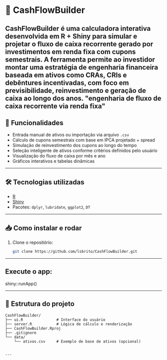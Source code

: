 # 📘 CashFlowBuilder

**CashFlowBuilder** é uma calculadora interativa desenvolvida em **R + Shiny** para simular e projetar o fluxo de caixa recorrente gerado por investimentos em renda fixa com cupons semestrais. A ferramenta permite ao investidor montar uma estratégia de engenharia financeira baseada em ativos como CRAs, CRIs e debêntures incentivadas, com foco em previsibilidade, reinvestimento e geração de caixa ao longo dos anos.
"engenharia de fluxo de caixa recorrente via renda fixa"
---

## 🚀 Funcionalidades

- Entrada manual de ativos ou importação via arquivo `.csv`
- Cálculo de cupons semestrais com base em IPCA projetado + spread
- Simulação de reinvestimento dos cupons ao longo do tempo
- Seleção inteligente de ativos conforme critérios definidos pelo usuário
- Visualização do fluxo de caixa por mês e ano
- Gráficos interativos e tabelas dinâmicas

---

## 🛠️ Tecnologias utilizadas

- [R](https://www.r-project.org/)
- [Shiny](https://shiny.posit.co/)
- Pacotes: `dplyr`, `lubridate`, `ggplot2`, `DT`

---

## 📥 Como instalar e rodar

1. Clone o repositório:
   ```bash
   git clone https://github.com/lsbrito/CashFlowBuilder.git

---

## Execute o app:
shiny::runApp()

---

## 📁 Estrutura do projeto

```text
CashFlowBuilder/
├── ui.R               # Interface do usuário
├── server.R           # Lógica de cálculo e renderização
├── CashFlowBuilder.Rproj
├── .gitignore
└── data/
    └── ativos.csv     # Exemplo de base de ativos (opcional)


---

